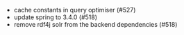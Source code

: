 - cache constants in query optimiser (#527)
- update spring to 3.4.0 (#518)
- remove rdf4j solr from the backend dependencies (#518)
